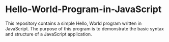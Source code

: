 # Hello-World-Program-in-JavaScript
This repository contains a simple Hello, World program written in JavaScript. The purpose of this program is to demonstrate the basic syntax and structure of a JavaScript application.
